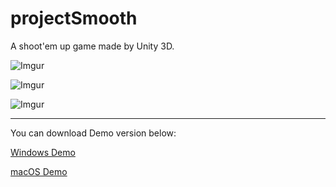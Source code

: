 # projectSmooth
A shoot'em up game made by Unity 3D.

![Imgur](http://i.imgur.com/gEJiCRp.png)

![Imgur](http://i.imgur.com/ElSX80J.png)

![Imgur](http://i.imgur.com/7ZxdK6N.png)

---
You can download Demo version below: <br>

[Windows Demo](https://mega.nz/#!Q0tTiBwD!AAnXAe-36Kb7IDzWneCEHSwTk5KVdoIHXpqSydM2BIE)

[macOS Demo](https://mega.nz/#!pt0FCQCA!CqcycU21GBavzDWYJZDtvcTqfK3SN8ZgsIKF90p7-5A)
